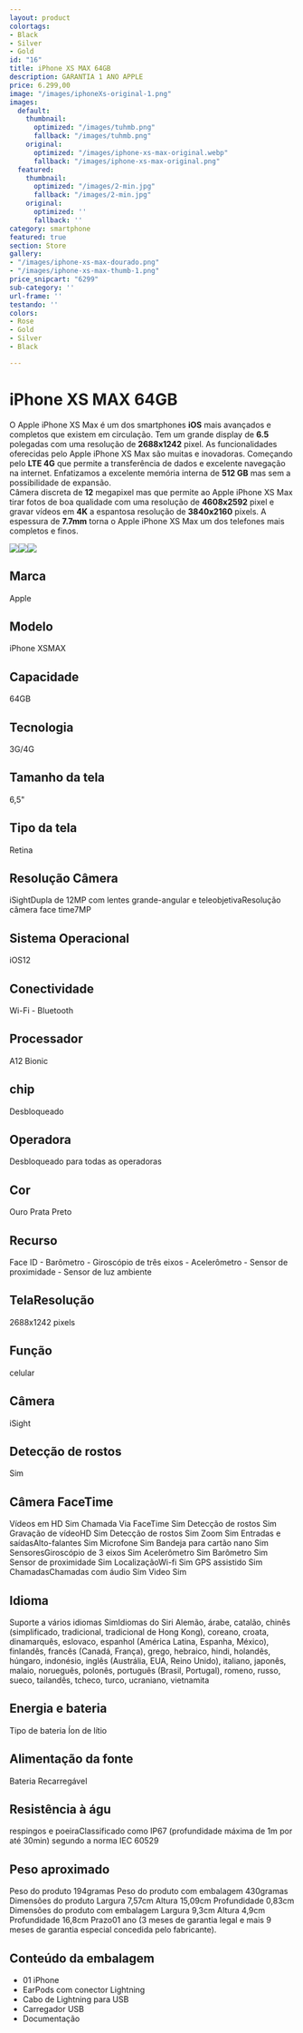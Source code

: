 ```yaml
---
layout: product
colortags:
- Black
- Silver
- Gold
id: "16"
title: iPhone XS MAX 64GB
description: GARANTIA 1 ANO APPLE
price: 6.299,00
image: "/images/iphoneXs-original-1.png"
images:
  default:
    thumbnail:
      optimized: "/images/tuhmb.png"
      fallback: "/images/tuhmb.png"
    original:
      optimized: "/images/iphone-xs-max-original.webp"
      fallback: "/images/iphone-xs-max-original.png"
  featured:
    thumbnail:
      optimized: "/images/2-min.jpg"
      fallback: "/images/2-min.jpg"
    original:
      optimized: ''
      fallback: ''
category: smartphone
featured: true
section: Store
gallery:
- "/images/iphone-xs-max-dourado.png"
- "/images/iphone-xs-max-thumb-1.png"
price_snipcart: "6299"
sub-category: ''
url-frame: ''
testando: ''
colors:
- Rose
- Gold
- Silver
- Black

---
```

# iPhone XS MAX 64GB

O Apple iPhone XS Max é um dos smartphones **iOS** mais avançados e completos que existem em circulação. Tem um grande display de **6.5** polegadas com uma resolução de **2688x1242** pixel. As funcionalidades oferecidas pelo Apple iPhone XS Max são muitas e inovadoras. Começando pelo **LTE 4G** que permite a transferência de dados e excelente navegação na internet. Enfatizamos a excelente memória interna de **512 GB** mas sem a possibilidade de expansão.  
Câmera discreta de **12** megapixel mas que permite ao Apple iPhone XS Max tirar fotos de boa qualidade com uma resolução de **4608x2592** pixel e gravar vídeos em **4K** a espantosa resolução de **3840x2160** pixels. A espessura de **7.7mm** torna o Apple iPhone XS Max um dos telefones mais completos e finos.

![](/images/5-min.jpg)![](/images/2-min.jpg)![](/images/1-min.jpg)

## Marca 

Apple

## Modelo 

iPhone XSMAX

## Capacidade

64GB

## Tecnologia

3G/4G

## Tamanho da tela

6,5"

## Tipo da tela

Retina

## Resolução Câmera

iSightDupla de 12MP com lentes grande-angular e teleobjetivaResolução câmera face time7MP

## Sistema Operacional

iOS12

## Conectividade

Wi-Fi - Bluetooth

## Processador

A12 Bionic

## chip

Desbloqueado

## Operadora

Desbloqueado para todas as operadoras

## Cor

Ouro Prata Preto

## Recurso

Face ID - Barômetro - Giroscópio de três eixos - Acelerômetro - Sensor de proximidade - Sensor de luz ambiente

## TelaResolução

2688x1242 pixels

## Função

celular

## Câmera

iSight

## Detecção de rostos

Sim

## Câmera FaceTime

Vídeos em HD 	Sim Chamada Via FaceTime 	Sim Detecção de rostos 	Sim Gravação de vídeoHD 	Sim Detecção de rostos 	Sim Zoom 	Sim Entradas e saídasAlto-falantes 	Sim Microfone 	Sim Bandeja para cartão nano 	Sim SensoresGiroscópio de 3 eixos 	Sim Acelerômetro 	Sim Barômetro 	Sim Sensor de proximidade 	Sim LocalizaçãoWi-fi 	Sim GPS assistido 	Sim ChamadasChamadas com áudio 	Sim Video 	Sim

## Idioma

Suporte a vários idiomas 	SimIdiomas do Siri 	Alemão, árabe, catalão, chinês (simplificado, tradicional, tradicional de Hong Kong), coreano, croata, dinamarquês, eslovaco, espanhol (América Latina, Espanha, México), finlandês, francês (Canadá, França), grego, hebraico, hindi, holandês, húngaro, indonésio, inglês (Austrália, EUA, Reino Unido), italiano, japonês, malaio, norueguês, polonês, português (Brasil, Portugal), romeno, russo, sueco, tailandês, tcheco, turco, ucraniano, vietnamita

## Energia e bateria

Tipo de bateria 	Íon de lítio

## Alimentação da fonte

Bateria Recarregável

## Resistência à águ

respingos e poeiraClassificado como IP67 (profundidade máxima de 1m por até 30min) segundo a norma IEC 60529

## Peso aproximado

Peso do produto 	194gramas Peso do produto com embalagem 	430gramas Dimensões do produto Largura 	7,57cm Altura 	15,09cm Profundidade 	0,83cm Dimensões do produto com embalagem Largura 	9,3cm Altura 	4,9cm Profundidade 	16,8cm Prazo01 ano (3 meses de garantia legal e mais 9 meses de garantia especial concedida pelo fabricante).

## Conteúdo da embalagem

* 01 iPhone
* EarPods com conector Lightning
* Cabo de Lightning para USB
* Carregador USB
* Documentação